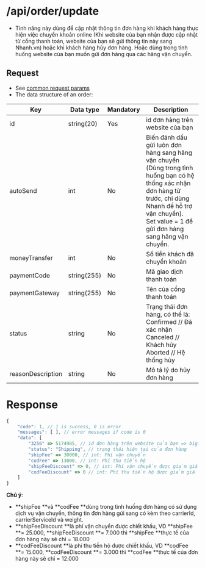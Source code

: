# /api/order/update
- Tính năng này dùng để cập nhật thông tin đơn hàng khi khách hàng thực hiện việc chuyển khoản online (Khi website của bạn nhận được cập nhật từ cổng thanh toán, website của bạn sẽ gửi thông tin này sang Nhanh.vn) hoặc khi khách hàng hủy đơn hàng. Hoặc dùng trong tình huống website của bạn muốn gửi đơn hàng qua các hãng vận chuyển.

## Request  
- See [common request params](/api.md#request)
- The data structure of an order: 

Key | Data type | Mandatory | Description
---- | ------|------|-----
id | string(20) | Yes | id đơn hàng trên website của bạn
autoSend | int | No | Biến đánh dấu gửi luôn đơn hàng sang hãng vận chuyển (Dùng trong tình huống bạn có hệ thống xác nhận đơn hàng từ trước, chỉ dùng Nhanh để hỗ trợ vận chuyển).<br>Set value = 1 để gửi đơn hàng sang hãng vận chuyển.
moneyTransfer | int | No | Số tiền khách đã chuyển khoản
paymentCode | string(255) | No | Mã giao dịch thanh toán
paymentGateway | string(255) | No | Tên của cổng thanh toán
status | string | No | Trạng thái đơn hàng, có thể là:<br>Confirmed // Đã xác nhận<br>Canceled // Khách hủy<br>Aborted // Hệ thống hủy
reasonDescription | string | No | Mô tả lý do hủy đơn hàng

# Response
```js
{
	"code": 1, // 1 is success, 0 is error
	"messages": [ ], // error messages if code is 0
	"data": [
		"3256" => 5174985, // id đơn hàng trên website của bạn => bigint: order id of Nhanh.vn
		"status": "Shipping", // trạng thái hiện tại của đơn hàng
		"shipFee" => 30000, // int: Phí vận chuyển
		"codFee" => 13000, // int: Phí thu tiền hộ
		"shipFeeDiscount" => 0, // int: Phí vận chuyển được giảm giá
		"codFeeDiscount" => 0 // int: Phí thu tiền hộ được giảm giá
	]
}
```
**Chú ý**: 
- **shipFee **và **codFee **dùng trong tình huống đơn hàng có sử dụng dịch vụ vận chuyển, thông tin đơn hàng gửi sang có kèm theo carrierId, carrierServiceId và weight.
- **shipFeeDiscount **là phí vận chuyển được chiết khấu, VD **shipFee **= 25.000, **shipFeeDiscount **= 7.000 thì **shipFee **thực tế của đơn hàng này sẽ chỉ = 18.000
- **codFeeDiscount **là phí thu tiền hộ được chiết khấu, VD **codFee **= 15.000, **codFeeDiscount **= 3.000 thì **codFee **thực tế của đơn hàng này sẽ chỉ = 12.000




